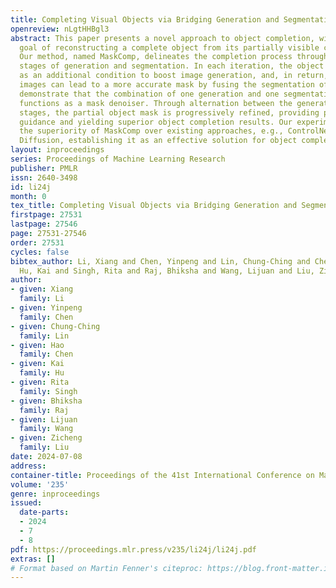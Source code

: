 ```yaml
---
title: Completing Visual Objects via Bridging Generation and Segmentation
openreview: nLgtHHBgl3
abstract: This paper presents a novel approach to object completion, with the primary
  goal of reconstructing a complete object from its partially visible components.
  Our method, named MaskComp, delineates the completion process through iterative
  stages of generation and segmentation. In each iteration, the object mask is provided
  as an additional condition to boost image generation, and, in return, the generated
  images can lead to a more accurate mask by fusing the segmentation of images. We
  demonstrate that the combination of one generation and one segmentation stage effectively
  functions as a mask denoiser. Through alternation between the generation and segmentation
  stages, the partial object mask is progressively refined, providing precise shape
  guidance and yielding superior object completion results. Our experiments demonstrate
  the superiority of MaskComp over existing approaches, e.g., ControlNet and Stable
  Diffusion, establishing it as an effective solution for object completion.
layout: inproceedings
series: Proceedings of Machine Learning Research
publisher: PMLR
issn: 2640-3498
id: li24j
month: 0
tex_title: Completing Visual Objects via Bridging Generation and Segmentation
firstpage: 27531
lastpage: 27546
page: 27531-27546
order: 27531
cycles: false
bibtex_author: Li, Xiang and Chen, Yinpeng and Lin, Chung-Ching and Chen, Hao and
  Hu, Kai and Singh, Rita and Raj, Bhiksha and Wang, Lijuan and Liu, Zicheng
author:
- given: Xiang
  family: Li
- given: Yinpeng
  family: Chen
- given: Chung-Ching
  family: Lin
- given: Hao
  family: Chen
- given: Kai
  family: Hu
- given: Rita
  family: Singh
- given: Bhiksha
  family: Raj
- given: Lijuan
  family: Wang
- given: Zicheng
  family: Liu
date: 2024-07-08
address:
container-title: Proceedings of the 41st International Conference on Machine Learning
volume: '235'
genre: inproceedings
issued:
  date-parts:
  - 2024
  - 7
  - 8
pdf: https://proceedings.mlr.press/v235/li24j/li24j.pdf
extras: []
# Format based on Martin Fenner's citeproc: https://blog.front-matter.io/posts/citeproc-yaml-for-bibliographies/
---
```

